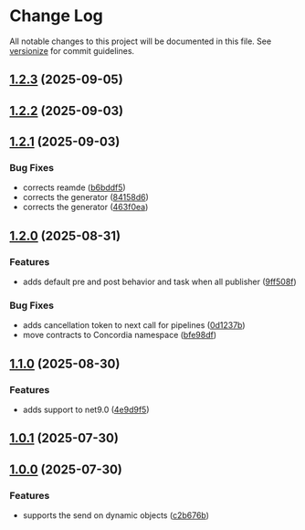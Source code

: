 # Change Log

All notable changes to this project will be documented in this file. See [versionize](https://github.com/versionize/versionize) for commit guidelines.

<a name="1.2.3"></a>
## [1.2.3](https://www.github.com/lucafabbri/Concordia/releases/tag/v1.2.3) (2025-09-05)

<a name="1.2.2"></a>
## [1.2.2](https://www.github.com/lucafabbri/Concordia/releases/tag/v1.2.2) (2025-09-03)

<a name="1.2.1"></a>
## [1.2.1](https://www.github.com/lucafabbri/Concordia/releases/tag/v1.2.1) (2025-09-03)

### Bug Fixes

* corrects reamde ([b6bddf5](https://www.github.com/lucafabbri/Concordia/commit/b6bddf5ebecdde8df514ab4ff3267024d998da3e))
* corrects the generator ([84158d6](https://www.github.com/lucafabbri/Concordia/commit/84158d65291dcf7f4c3e61dd0b47544fd8703bfb))
* corrects the generator ([463f0ea](https://www.github.com/lucafabbri/Concordia/commit/463f0eaf5c53423e9e7f9240b5d6d3081bfdc15b))

<a name="1.2.0"></a>
## [1.2.0](https://www.github.com/lucafabbri/Concordia/releases/tag/v1.2.0) (2025-08-31)

### Features

* adds default pre and post behavior and task when all publisher ([9ff508f](https://www.github.com/lucafabbri/Concordia/commit/9ff508f1077dcb2d2910e68a848f394331a6d944))

### Bug Fixes

* adds cancellation token to next call for pipelines ([0d1237b](https://www.github.com/lucafabbri/Concordia/commit/0d1237b21a364f8a8434602b0ae6c1b2b34a2d4a))
* move contracts to Concordia namespace ([bfe98df](https://www.github.com/lucafabbri/Concordia/commit/bfe98df2c889fe0faca1b31057687dcc41abb22d))

<a name="1.1.0"></a>
## [1.1.0](https://www.github.com/lucafabbri/Concordia/releases/tag/v1.1.0) (2025-08-30)

### Features

* adds support to net9.0 ([4e9d9f5](https://www.github.com/lucafabbri/Concordia/commit/4e9d9f5fc4626c39edc2facc50419ea4cf879747))

<a name="1.0.1"></a>
## [1.0.1](https://www.github.com/lucafabbri/Concordia/releases/tag/v1.0.1) (2025-07-30)

<a name="1.0.0"></a>
## [1.0.0](https://www.github.com/lucafabbri/Concordia/releases/tag/v1.0.0) (2025-07-30)

### Features

* supports the send on dynamic objects ([c2b676b](https://www.github.com/lucafabbri/Concordia/commit/c2b676b3cc9b6d765fd2a29884c7a4fea88a2e4a))

